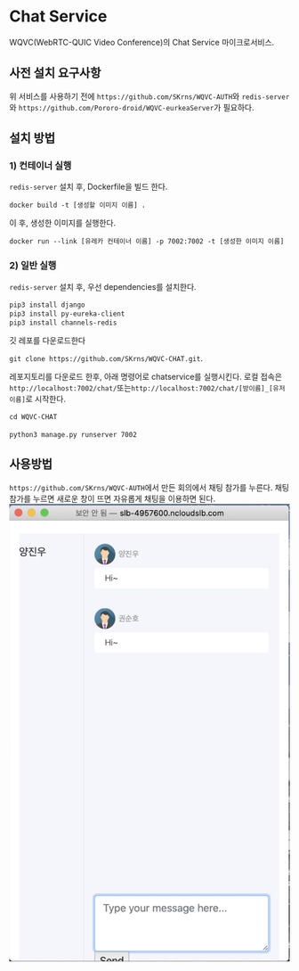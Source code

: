 # Chat Service
WQVC(WebRTC-QUIC Video Conference)의 Chat Service 마이크로서비스.

## 사전 설치 요구사항
위 서비스를 사용하기 전에 `https://github.com/SKrns/WQVC-AUTH`와 `redis-server`와 `https://github.com/Pororo-droid/WQVC-eurkeaServer`가 필요하다.

## 설치 방법
### 1) 컨테이너 실행

`redis-server` 설치 후,
Dockerfile을 빌드 한다.

```
docker build -t [생성할 이미지 이름] .
```

이 후, 생성한 이미지를 실행한다.

```
docker run --link [유레카 컨테이너 이름] -p 7002:7002 -t [생성한 이미지 이름]
```



### 2) 일반 실행

`redis-server` 설치 후,
우선 dependencies를 설치한다.

```
pip3 install django
pip3 install py-eureka-client
pip3 install channels-redis
```

깃 레포를 다운로드한다 

`git clone https://github.com/SKrns/WQVC-CHAT.git`.

레포지토리를 다운로드 한후, 아래 명령어로 chatservice를 실행시킨다.
로컬 접속은 `http://localhost:7002/chat/`또는`http://localhost:7002/chat/[방이름]_[유저이름]`로 시작한다.

```
cd WQVC-CHAT

python3 manage.py runserver 7002
```

## 사용방법 
`https://github.com/SKrns/WQVC-AUTH`에서 만든 회의에서 채팅 참가를 누른다. 채팅참가를 누르면 새로운 창이 뜨면 자유롭게 채팅을 이용하면 된다.
![use](images/use.png)

